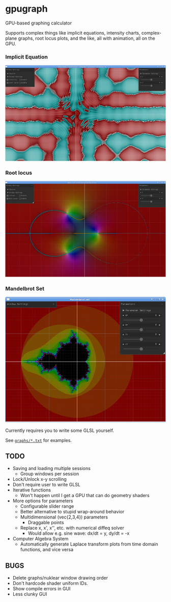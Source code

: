 # gpugraph

GPU-based graphing calculator

Supports complex things like implicit equations, intensity charts, complex-plane
graphs, root locus plots, and the like, all with animation, all on the GPU.

### Implicit Equation
![squiggle](https://github.com/electrodude/gpugraph/raw/master/img/squiggle.png)
### Root locus
![root locus](https://github.com/electrodude/gpugraph/raw/master/img/rootlocus2.png)
### Mandelbrot Set
![Mandelbrot set](https://github.com/electrodude/gpugraph/raw/master/img/mandelbrot.png)

Currently requires you to write some GLSL yourself.

See [`graphs/*.txt`](graphs/) for examples.

## TODO

* Saving and loading multiple sessions
  * Group windows per session
* Lock/Unlock x-y scrolling
* Don't require user to write GLSL
* Iterative functions
  * Won't happen until I get a GPU that can do geometry shaders
* More options for parameters
  * Configurable slider range
  * Better alternative to stupid wrap-around behavior
  * Multidimensional (vec{2,3,4}) parameters
    * Draggable points
  * Replace x, x', x'', etc. with numerical diffeq solver
    * Would allow e.g. sine wave: dx/dt = y, dy/dt = -x
* Computer Algebra System
  * Automatically generate Laplace transform plots from time domain functions,
    and vice versa

## BUGS
* Delete graphs/nuklear window drawing order
* Don't hardcode shader uniform IDs.
* Show compile errors in GUI
* Less clunky GUI
